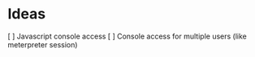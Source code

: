 # Ideas
[ ] Javascript console access
[ ] Console access for multiple users (like meterpreter session)
